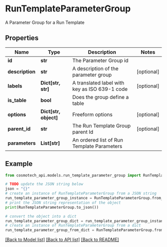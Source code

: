 # RunTemplateParameterGroup

A Parameter Group for a Run Template

## Properties

Name | Type | Description | Notes
------------ | ------------- | ------------- | -------------
**id** | **str** | The Parameter Group id | 
**description** | **str** | A description of the parameter group | [optional] 
**labels** | **Dict[str, str]** | A translated label with key as ISO 639-1 code | [optional] 
**is_table** | **bool** | Does the group define a table | 
**options** | **Dict[str, object]** | Freeform options | [optional] 
**parent_id** | **str** | The Run Template Group parent Id | [optional] 
**parameters** | **List[str]** | An ordered list of Run Template Parameters | 

## Example

```python
from cosmotech_api.models.run_template_parameter_group import RunTemplateParameterGroup

# TODO update the JSON string below
json = "{}"
# create an instance of RunTemplateParameterGroup from a JSON string
run_template_parameter_group_instance = RunTemplateParameterGroup.from_json(json)
# print the JSON string representation of the object
print(RunTemplateParameterGroup.to_json())

# convert the object into a dict
run_template_parameter_group_dict = run_template_parameter_group_instance.to_dict()
# create an instance of RunTemplateParameterGroup from a dict
run_template_parameter_group_from_dict = RunTemplateParameterGroup.from_dict(run_template_parameter_group_dict)
```
[[Back to Model list]](../README.md#documentation-for-models) [[Back to API list]](../README.md#documentation-for-api-endpoints) [[Back to README]](../README.md)



